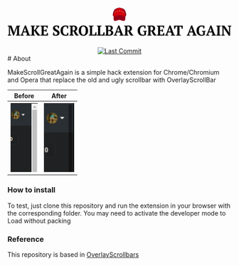 <h1 align="center">
<img src=".github/icon.svg" width="30px"></img> 
<img src=".github/again.png"></img>
</h1>

<div align="center">
    <a href="https://github.com/nicolas-oliveira/make-scrollbars-great-again/tags/">
        <img alt="Last Commit" src="https://badgen.net/github/tag/nicolas-oliveira/make-scrollbars-great-again"></img>
    </a>
</div>
# About

MakeScrollGreatAgain is a simple hack extension for Chrome/Chromium and Opera that replace the old and ugly scrollbar with OverlayScrollBar

<table>
    <tr>
        <th>Before</th>
        <th>After</th>
    </tr>
    <tr>
        <th><img src="./.github/screen2.png" height="155px"></img></th>
        <th><img src="./.github/screen1.png" height="155px"></img></th>
    </tr>
</table>

### How to install
To test, just clone this repository and run the extension in your browser with the corresponding folder. You may need to activate the developer mode to Load without packing

### Reference

This repository is based in [OverlayScrollbars](https://github.com/KingSora/OverlayScrollbars)
